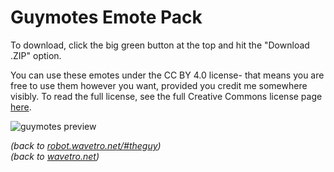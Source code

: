 # Guymotes Emote Pack

To download, click the big green button at the top and hit the "Download .ZIP" option.

You can use these emotes under the CC BY 4.0 license- that means you are free to use them however you want, provided you credit me somewhere visibly. To read the full license, see the full Creative Commons license page [here](https://creativecommons.org/licenses/by/4.0/).

![guymotes preview](https://i.imgur.com/tjbhkuq.png)

*(back to [robot.wavetro.net/#theguy](https://robot.wavetro.net/#theguy))* <br>
*(back to [wavetro.net](https://wavetro.net))*
